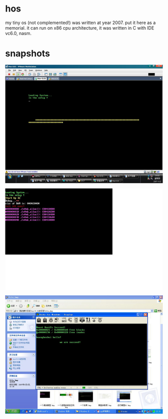 # hos
my tiny os (not complemented!) was written at year 2007. put it here as a memorial.
it can run on x86 cpu architecture, it was written in C with IDE vc6.0, nasm.

# snapshots
![snap 0](https://github.com/JettHuang/hos/blob/main/file_bmp/%E4%B8%80%E4%B8%AA%E5%BF%AB%E7%85%A7.jpg)

![snap 1](https://github.com/JettHuang/hos/blob/main/file_bmp/%E4%B8%80%E4%B8%AA%E8%B0%83%E8%AF%95%E6%88%AA%E5%9B%BE.jpg)

![snap 2](https://github.com/JettHuang/hos/blob/main/file_bmp/%E6%8F%92%E5%85%A5rootimag.jpg)
